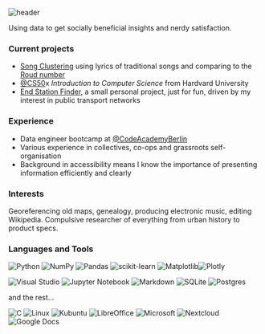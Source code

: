 ![header](https://capsule-render.vercel.app/api?type=waving&color=0:189AFA,100:FF6C50&height=160&section=header&text=si%C3%A2n%20bradley&fontColor=FFFFFF&desc=DATA&fontSize=90&descAlignY=75&descAlign=70)

Using data to get socially beneficial insights and nerdy satisfaction.

### Current projects

- [Song Clustering](https://github.com/sian0x0/Roud-Song-Clusters) using lyrics of traditional songs and comparing to the [Roud number](https://en.wikipedia.org/wiki/Roud_Folk_Song_Index)
- [@CS50](https://github.com/cs50)x *Introduction to Computer Science* from Hardvard University
- [End Station Finder](https://github.com/sian0x0/End-Station), a small personal project, just for fun, driven by my interest in public transport networks

### Experience

- Data engineer bootcamp at [@CodeAcademyBerlin](https://github.com/CodeAcademyBerlin)
- Various experience in collectives, co-ops and grassroots self-organisation
- Background in accessibility means I know the importance of presenting information efficiently and clearly

### Interests

Georeferencing old maps, genealogy, producing electronic music, editing Wikipedia.
Compulsive researcher of everything from urban history to product specs.

### Languages and Tools
![Python](https://img.shields.io/badge/python-3670A0?style=for-the-badge&logo=python&logoColor=ffdd54) ![NumPy](https://img.shields.io/badge/numpy-%23013243.svg?style=for-the-badge&logo=numpy&logoColor=white) ![Pandas](https://img.shields.io/badge/pandas-%23150458.svg?style=for-the-badge&logo=pandas&logoColor=white) ![scikit-learn](https://img.shields.io/badge/scikit--learn-%23F7931E.svg?style=for-the-badge&logo=scikit-learn&logoColor=white) ![Matplotlib](https://img.shields.io/badge/Matplotlib-%23ffffff.svg?style=for-the-badge&logo=matplotlib&logoColor=black)![Plotly](https://img.shields.io/badge/Plotly-%233F4F75.svg?style=for-the-badge&logo=plotly&logoColor=white) 

![Visual Studio](https://img.shields.io/badge/Visual%20Studio-5C2D91.svg?style=for-the-badge&logo=visual-studio&logoColor=white) ![Jupyter Notebook](https://img.shields.io/badge/jupyter-%23FA0F00.svg?style=for-the-badge&logo=jupyter&logoColor=white) ![Markdown](https://img.shields.io/badge/markdown-%23000000.svg?style=for-the-badge&logo=markdown&logoColor=white) ![SQLite](https://img.shields.io/badge/sqlite-%2307405e.svg?style=for-the-badge&logo=sqlite&logoColor=white) ![Postgres](https://img.shields.io/badge/postgres-%23316192.svg?style=for-the-badge&logo=postgresql&logoColor=white)

and the rest...

![C](https://img.shields.io/badge/c-%2300599C.svg?style=for-the-badge&logo=c&logoColor=white) ![Linux](https://img.shields.io/badge/Linux-FCC624?style=for-the-badge&logo=linux&logoColor=black) ![Kubuntu](https://img.shields.io/badge/-KUbuntu-%230079C1?style=for-the-badge&logo=kubuntu&logoColor=white) ![LibreOffice](https://img.shields.io/badge/LibreOffice-%2318A303?style=for-the-badge&logo=LibreOffice&logoColor=white) ![Microsoft](https://img.shields.io/badge/Microsoft-Office?style=for-the-badge&logo=microsoft&logoColor=white) ![Nextcloud](https://img.shields.io/badge/NextCloud-0B94DE?style=for-the-badge&logo=nextcloud&logoColor=white) ![Google Docs](https://img.shields.io/badge/Google%20Docs-4285F4?style=for-the-badge&logo=GoogleDrive&logoColor=white)
